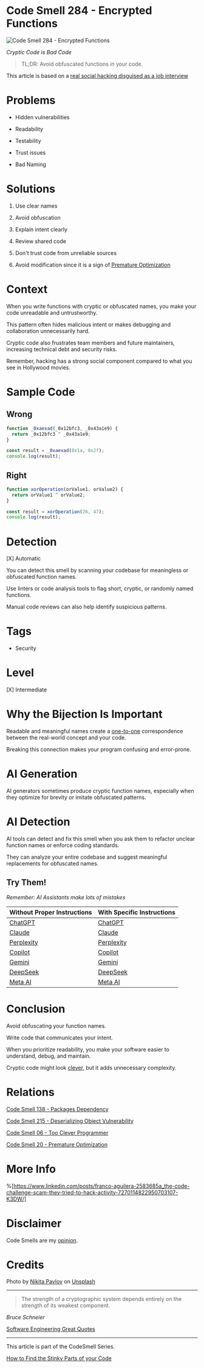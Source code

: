 # Code Smell 284 - Encrypted Functions

![Code Smell 284 - Encrypted Functions](Code%20Smell%20284%20-%20Encrypted%20Functions.jpg)

*Cryptic Code is Bad Code*

> TL;DR: Avoid obfuscated functions in your code.

This article is based on a [real social hacking disguised as a job interview](https://www.linkedin.com/posts/franco-aguilera-2583685a_the-code-challenge-scam-they-tried-to-hack-activity-7270114822950703107-K3DW/)

# Problems

- Hidden vulnerabilities

- Readability

- Testability

- Trust issues

- Bad Naming

# Solutions

1. Use clear names

2. Avoid obfuscation

3. Explain intent clearly

4. Review shared code

5. Don't trust code from unreliable sources

6. Avoid modification since it is a sign of [Premature Optimization](https://github.com/mcsee/Software-Design-Articles/tree/main/Articles/Code%20Smells/Code%20Smell%2020%20-%20Premature%20Optimization/readme.md)

# Context

When you write functions with cryptic or obfuscated names, you make your code unreadable and untrustworthy. 

This pattern often hides malicious intent or makes debugging and collaboration unnecessarily hard. 

Cryptic code also frustrates team members and future maintainers, increasing technical debt and security risks.

Remember, hacking has a strong social component compared to what you see in Hollywood movies.

# Sample Code

## Wrong

<!-- [Gist Url](https://gist.github.com/mcsee/fc14884bd6d4a0b5d76e6b96eb30b10a) -->

```javascript
function _0xaexad(_0x12bfc3, _0x43a1e9) {
  return _0x12bfc3 ^ _0x43a1e9;
}

const result = _0xaexad(0x1a, 0x2f);
console.log(result);
```

## Right

<!-- [Gist Url](https://gist.github.com/mcsee/d3c4ca8ecbf71ab3a7ef157d87a5ac8d) -->

```javascript
function xorOperation(orValue1, orValue2) {
  return orValue1 ^ orValue2;
}

const result = xorOperation(26, 47);
console.log(result);
```

# Detection

[X] Automatic 

You can detect this smell by scanning your codebase for meaningless or obfuscated function names. 

Use linters or code analysis tools to flag short, cryptic, or randomly named functions. 

Manual code reviews can also help identify suspicious patterns.

# Tags

- Security

# Level

[X] Intermediate

# Why the Bijection Is Important 

Readable and meaningful names create a [one-to-one](https://github.com/mcsee/Software-Design-Articles/tree/main/Articles/Theory/What%20is%20(wrong%20with)%20software/readme.md) correspondence between the real-world concept and your code. 

Breaking this connection makes your program confusing and error-prone. 

# AI Generation

AI generators sometimes produce cryptic function names, especially when they optimize for brevity or imitate obfuscated patterns. 

# AI Detection

AI tools can detect and fix this smell when you ask them to refactor unclear function names or enforce coding standards. 

They can analyze your entire codebase and suggest meaningful replacements for obfuscated names.

## Try Them!

*Remember: AI Assistants make lots of mistakes*

| Without Proper Instructions    | With Specific Instructions |
| -------- | ------- |
| [ChatGPT](https://chat.openai.com/?q=Correct+and+explain+this+code%3A+%60%60%60javascript%0D%0Afunction+_0xaexad%28_0x12bfc3%2C+_0x43a1e9%29+%7B%0D%0A++return+_0x12bfc3+%5E+_0x43a1e9%3B%0D%0A%7D%0D%0A%0D%0Aconst+result+%3D+_0xaexad%280x1a%2C+0x2f%29%3B%0D%0Aconsole.log%28result%29%3B%0D%0A%60%60%60) | [ChatGPT](https://chat.openai.com/?q=remove+encryption%3A+%60%60%60javascript%0D%0Afunction+_0xaexad%28_0x12bfc3%2C+_0x43a1e9%29+%7B%0D%0A++return+_0x12bfc3+%5E+_0x43a1e9%3B%0D%0A%7D%0D%0A%0D%0Aconst+result+%3D+_0xaexad%280x1a%2C+0x2f%29%3B%0D%0Aconsole.log%28result%29%3B%0D%0A%60%60%60) |
| [Claude](https://claude.ai/new?q=Correct+and+explain+this+code%3A+%60%60%60javascript%0D%0Afunction+_0xaexad%28_0x12bfc3%2C+_0x43a1e9%29+%7B%0D%0A++return+_0x12bfc3+%5E+_0x43a1e9%3B%0D%0A%7D%0D%0A%0D%0Aconst+result+%3D+_0xaexad%280x1a%2C+0x2f%29%3B%0D%0Aconsole.log%28result%29%3B%0D%0A%60%60%60) | [Claude](https://claude.ai/new?q=remove+encryption%3A+%60%60%60javascript%0D%0Afunction+_0xaexad%28_0x12bfc3%2C+_0x43a1e9%29+%7B%0D%0A++return+_0x12bfc3+%5E+_0x43a1e9%3B%0D%0A%7D%0D%0A%0D%0Aconst+result+%3D+_0xaexad%280x1a%2C+0x2f%29%3B%0D%0Aconsole.log%28result%29%3B%0D%0A%60%60%60) |
| [Perplexity](https://www.perplexity.ai/?q=Correct+and+explain+this+code%3A+%60%60%60javascript%0D%0Afunction+_0xaexad%28_0x12bfc3%2C+_0x43a1e9%29+%7B%0D%0A++return+_0x12bfc3+%5E+_0x43a1e9%3B%0D%0A%7D%0D%0A%0D%0Aconst+result+%3D+_0xaexad%280x1a%2C+0x2f%29%3B%0D%0Aconsole.log%28result%29%3B%0D%0A%60%60%60) | [Perplexity](https://www.perplexity.ai/?q=remove+encryption%3A+%60%60%60javascript%0D%0Afunction+_0xaexad%28_0x12bfc3%2C+_0x43a1e9%29+%7B%0D%0A++return+_0x12bfc3+%5E+_0x43a1e9%3B%0D%0A%7D%0D%0A%0D%0Aconst+result+%3D+_0xaexad%280x1a%2C+0x2f%29%3B%0D%0Aconsole.log%28result%29%3B%0D%0A%60%60%60) |
| [Copilot](https://www.bing.com/chat?showconv=1&sendquery=1&q=Correct+and+explain+this+code%3A+%60%60%60javascript%0D%0Afunction+_0xaexad%28_0x12bfc3%2C+_0x43a1e9%29+%7B%0D%0A++return+_0x12bfc3+%5E+_0x43a1e9%3B%0D%0A%7D%0D%0A%0D%0Aconst+result+%3D+_0xaexad%280x1a%2C+0x2f%29%3B%0D%0Aconsole.log%28result%29%3B%0D%0A%60%60%60) | [Copilot](https://www.bing.com/chat?showconv=1&sendquery=1&q=remove+encryption%3A+%60%60%60javascript%0D%0Afunction+_0xaexad%28_0x12bfc3%2C+_0x43a1e9%29+%7B%0D%0A++return+_0x12bfc3+%5E+_0x43a1e9%3B%0D%0A%7D%0D%0A%0D%0Aconst+result+%3D+_0xaexad%280x1a%2C+0x2f%29%3B%0D%0Aconsole.log%28result%29%3B%0D%0A%60%60%60) |
| [Gemini](https://gemini.google.com/?q=Correct+and+explain+this+code%3A+%60%60%60javascript%0D%0Afunction+_0xaexad%28_0x12bfc3%2C+_0x43a1e9%29+%7B%0D%0A++return+_0x12bfc3+%5E+_0x43a1e9%3B%0D%0A%7D%0D%0A%0D%0Aconst+result+%3D+_0xaexad%280x1a%2C+0x2f%29%3B%0D%0Aconsole.log%28result%29%3B%0D%0A%60%60%60) | [Gemini](https://gemini.google.com/?q=remove+encryption%3A+%60%60%60javascript%0D%0Afunction+_0xaexad%28_0x12bfc3%2C+_0x43a1e9%29+%7B%0D%0A++return+_0x12bfc3+%5E+_0x43a1e9%3B%0D%0A%7D%0D%0A%0D%0Aconst+result+%3D+_0xaexad%280x1a%2C+0x2f%29%3B%0D%0Aconsole.log%28result%29%3B%0D%0A%60%60%60) | 
| [DeepSeek](https://chat.deepseek.com/?q=Correct+and+explain+this+code%3A+%60%60%60javascript%0D%0Afunction+_0xaexad%28_0x12bfc3%2C+_0x43a1e9%29+%7B%0D%0A++return+_0x12bfc3+%5E+_0x43a1e9%3B%0D%0A%7D%0D%0A%0D%0Aconst+result+%3D+_0xaexad%280x1a%2C+0x2f%29%3B%0D%0Aconsole.log%28result%29%3B%0D%0A%60%60%60) | [DeepSeek](https://chat.deepseek.com/?q=remove+encryption%3A+%60%60%60javascript%0D%0Afunction+_0xaexad%28_0x12bfc3%2C+_0x43a1e9%29+%7B%0D%0A++return+_0x12bfc3+%5E+_0x43a1e9%3B%0D%0A%7D%0D%0A%0D%0Aconst+result+%3D+_0xaexad%280x1a%2C+0x2f%29%3B%0D%0Aconsole.log%28result%29%3B%0D%0A%60%60%60) | 
| [Meta AI](https://www.meta.ai/chat?q=Correct+and+explain+this+code%3A+%60%60%60javascript%0D%0Afunction+_0xaexad%28_0x12bfc3%2C+_0x43a1e9%29+%7B%0D%0A++return+_0x12bfc3+%5E+_0x43a1e9%3B%0D%0A%7D%0D%0A%0D%0Aconst+result+%3D+_0xaexad%280x1a%2C+0x2f%29%3B%0D%0Aconsole.log%28result%29%3B%0D%0A%60%60%60) | [Meta AI](https://www.meta.ai/?q=remove+encryption%3A+%60%60%60javascript%0D%0Afunction+_0xaexad%28_0x12bfc3%2C+_0x43a1e9%29+%7B%0D%0A++return+_0x12bfc3+%5E+_0x43a1e9%3B%0D%0A%7D%0D%0A%0D%0Aconst+result+%3D+_0xaexad%280x1a%2C+0x2f%29%3B%0D%0Aconsole.log%28result%29%3B%0D%0A%60%60%60) | 

# Conclusion

Avoid obfuscating your function names. 

Write code that communicates your intent. 

When you prioritize readability, you make your software easier to understand, debug, and maintain. 

Cryptic code might look [clever](https://github.com/mcsee/Software-Design-Articles/tree/main/Articles/Code%20Smells/Code%20Smell%2006%20-%20Too%20Clever%20Programmer/readme.md), but it adds unnecessary complexity.

# Relations

[Code Smell 138 - Packages Dependency](https://github.com/mcsee/Software-Design-Articles/tree/main/Articles/Code%20Smells/Code%20Smell%20138%20-%20Packages%20Dependency/readme.md)

[Code Smell 215 - Deserializing Object Vulnerability](https://github.com/mcsee/Software-Design-Articles/tree/main/Articles/Code%20Smells/Code%20Smell%20215%20-%20Deserializing%20Object%20Vulnerability/readme.md)

[Code Smell 06 - Too Clever Programmer](https://github.com/mcsee/Software-Design-Articles/tree/main/Articles/Code%20Smells/Code%20Smell%2006%20-%20Too%20Clever%20Programmer/readme.md)

[Code Smell 20 - Premature Optimization](https://github.com/mcsee/Software-Design-Articles/tree/main/Articles/Code%20Smells/Code%20Smell%2020%20-%20Premature%20Optimization/readme.md)

# More Info

%[https://www.linkedin.com/posts/franco-aguilera-2583685a_the-code-challenge-scam-they-tried-to-hack-activity-7270114822950703107-K3DW/]

# Disclaimer

Code Smells are my [opinion](https://github.com/mcsee/Software-Design-Articles/tree/main/Articles/Blogging/I%20Wrote%20More%20than%2090%20Articles%20on%202021%20Here%20is%20What%20I%20Learned/readme.md).

# Credits

Photo by [Nikita Pavlov](https://unsplash.com/@pavme) on [Unsplash](https://unsplash.com/photos/a-person-with-a-mask-2RBo6q8bBko)      
  
* * *

> The strength of a cryptographic system depends entirely on the strength of its weakest component. 

_Bruce Schneier_
 
[Software Engineering Great Quotes](https://github.com/mcsee/Software-Design-Articles/tree/main/Articles/Quotes/Software%20Engineering%20Great%20Quotes/readme.md)

* * *

This article is part of the CodeSmell Series.

[How to Find the Stinky Parts of your Code](https://github.com/mcsee/Software-Design-Articles/tree/main/Articles/Code%20Smells/How%20to%20Find%20the%20Stinky%20parts%20of%20your%20Code/readme.md)